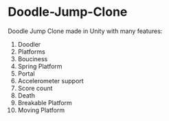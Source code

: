 # Doodle-Jump-Clone
Doodle Jump Clone made in Unity with many features:
1. Doodler
2. Platforms
3. Bouciness
4. Spring Platform
5. Portal
6. Accelerometer support
7. Score count
8. Death
9. Breakable Platform
10. Moving Platform
